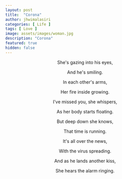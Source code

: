 ```yaml
---
layout: post
title:  "Corona"
author: jhwimalasiri
categories: [ Life ]
tags: [ Love ]
image: assets/images/woman.jpg
description: "Corona"
featured: true
hidden: false
---
```

<center>

She's gazing into his eyes,<br>

And he's smiling.<br> 

In each other's arms,<br>

Her fire inside growing.<br> 

I've missed you, she whispers,<br>

As her body starts floating.<br>

But deep down she knows,<br> 

That time is running.<br>

It's all over the news,<br>

With the virus spreading.<br>

And as he lands another kiss,<br> 

She hears the alarm ringing.<br>

</center>

